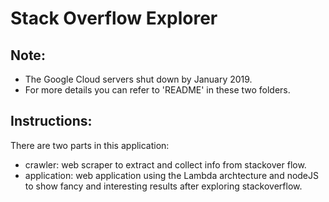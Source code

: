 # Stack Overflow Explorer
## Note:
- The Google Cloud servers shut down by January 2019.
 - For more details you can refer to 'README' in these two folders.
## Instructions:
There are two parts in this application:
- crawler: web scraper to extract and collect info from stackover flow.
- application: web application using the Lambda archtecture and nodeJS to show fancy and interesting results after exploring stackoverflow.



